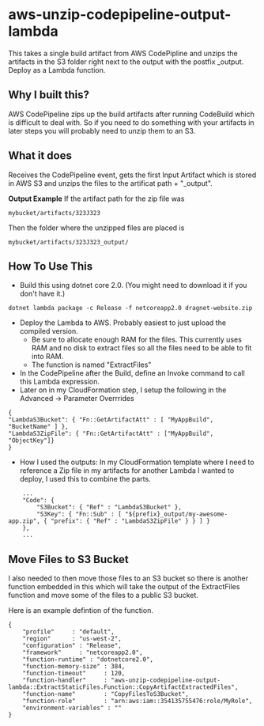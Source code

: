 # aws-unzip-codepipeline-output-lambda
This takes a single build artifact from AWS CodePipline and unzips the artifacts in the S3 folder right next to the output with the postfix _output. Deploy as a Lambda function.

Why I built this?
-------
AWS CodePipeline zips up the build artifacts after running CodeBuild which is difficult to deal with. So if you need to do something with your artifacts in later steps you will probably need to unzip them to an S3.

What it does
---------------
Receives the CodePipeline event, gets the first Input Artifact which is stored in AWS S3 and unzips the files to the artificat path + "_output". 

**Output Example**
If the artifact path for the zip file was 
```
mybucket/artifacts/323J323
```

Then the folder where the unzipped files are placed is

```
mybucket/artifacts/323J323_output/
```


How To Use This
---------------

- Build this using dotnet core 2.0. (You might need to download it if you don't have it.)

```
dotnet lambda package -c Release -f netcoreapp2.0 dragnet-website.zip
```

- Deploy the Lambda to AWS. Probably easiest to just upload the compiled version.
    - Be sure to allocate enough RAM for the files. This currently uses RAM and no disk to extract files so all the files need to be able to fit into RAM. 
	- The function is named "ExtractFiles"
- In the CodePipeline after the Build, define an Invoke command to call this Lambda expression.
- Later on in my CloudFormation step, I setup the following in the Advanced -> Parameter Overrrides

```
{
"LambdaS3Bucket": { "Fn::GetArtifactAtt" : [ "MyAppBuild", "BucketName" ] },
"LambdaS3ZipFile": { "Fn::GetArtifactAtt" : ["MyAppBuild", "ObjectKey"]} 
}
```


- How I used the outputs: In my CloudFormation template where I need to reference a Zip file in my artifacts for another Lambda I wanted to deploy, I used this to combine the parts.

```
    ...
    "Code": {
        "S3Bucket": { "Ref" : "LambdaS3Bucket" },
        "S3Key": { "Fn::Sub" : [ "${prefix}_output/my-awesome-app.zip", { "prefix": { "Ref" : "LambdaS3ZipFile" } } ] } 
    },
    ...
```


Move Files to S3 Bucket
---------------------
I also needed to then move those files to an S3 bucket so there is another function embedded in this which will take the output of the ExtractFiles function and move some of the files to a public S3 bucket. 

Here is an example defintion of the function.

```
{
    "profile"     : "default",
    "region"      : "us-west-2",
    "configuration" : "Release",
    "framework"     : "netcoreapp2.0",
    "function-runtime" : "dotnetcore2.0",
    "function-memory-size" : 384,
    "function-timeout"     : 120,
    "function-handler"     : "aws-unzip-codepipeline-output-lambda::ExtractStaticFiles.Function::CopyArtifactExtractedFiles",
    "function-name"        : "CopyFilesToS3Bucket",
    "function-role"        : "arn:aws:iam::354135755476:role/MyRole",
    "environment-variables" : ""
}

```









